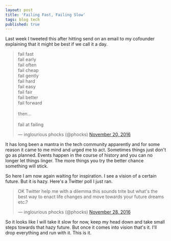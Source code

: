 ```yaml
---
layout: post
title: 'Failing Fast, Failing Slow'
tags: blog tech
published: true
---
```


Last week I tweeted this after hitting send on an email to my cofounder explaining that it might be best if we call it a day.

<blockquote class="twitter-tweet" data-lang="en"><p lang="en" dir="ltr">fail fast<br>fail early<br>fail often<br>fail cheap<br>fail gently<br>fail hard<br>fail easy<br>fail fair<br>fail better<br>fail forward<br><br>then...<br><br>fail at failing</p>&mdash; inglourious phocks (@phocks) <a href="https://twitter.com/phocks/status/800148048919732224">November 20, 2016</a></blockquote>
<script async src="//platform.twitter.com/widgets.js" charset="utf-8"></script>

It has long been a mantra in the tech community apparently and for some reason it came to me mind and urged me to act. Sometimes things just don't go as planned. Events happen in the course of history and you can no longer let things linger. The more things you try the better chance something will stick.

So here I am now again waiting for inspiration. I see a vision of a certain future. But it is hazy. Here's a Twitter poll I just ran.

<blockquote class="twitter-tweet" data-lang="en"><p lang="en" dir="ltr">OK Twitter help me with a dilemma this sounds trite but what&#39;s the best way to enact life changes and move towards your future dreams etc.?</p>&mdash; inglourious phocks (@phocks) <a href="https://twitter.com/phocks/status/803078863794278400">November 28, 2016</a></blockquote>
<script async src="//platform.twitter.com/widgets.js" charset="utf-8"></script>

So it looks like I will take it slow for now, keep my head down and take small steps towards that hazy future. But once it comes into vision that's it. I'll drop everything and run with it. This is it.


